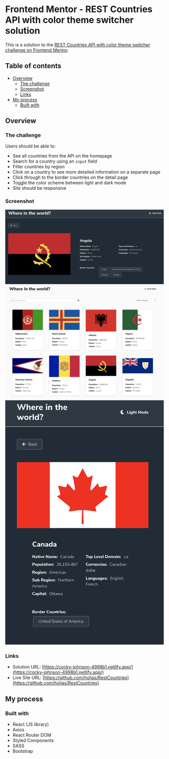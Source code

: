# Frontend Mentor - REST Countries API with color theme switcher solution

This is a solution to the [REST Countries API with color theme switcher challenge on Frontend Mentor](https://www.frontendmentor.io/challenges/rest-countries-api-with-color-theme-switcher-5cacc469fec04111f7b848ca).

## Table of contents

- [Overview](#overview)
  - [The challenge](#the-challenge)
  - [Screenshot](#screenshot)
  - [Links](#links)
- [My process](#my-process)
  - [Built with](#built-with)

## Overview

### The challenge

Users should be able to:

- See all countries from the API on the homepage
- Search for a country using an `input` field
- Filter countries by region
- Click on a country to see more detailed information on a separate page
- Click through to the border countries on the detail page
- Toggle the color scheme between light and dark mode
- Site should be responsive

### Screenshot

<img src="./src/images/DesktopDark.png" alt="desktop dark mode"/>
<img src="./src/images/DesktopLight.png" alt="desktop light mode"/>
<img src="./src/images/MobileDark.png" alt="mobile dark mode"/>

### Links

- Solution URL: [https://cocky-johnson-4998b1.netlify.app/](https://cocky-johnson-4998b1.netlify.app/)
- Live Site URL: [https://github.com/holjas/RestCountries](https://github.com/holjas/RestCountries)

## My process

### Built with

- React (JS library)
- Axios
- React Router DOM
- Styled Components
- SASS
- Bootstrap
